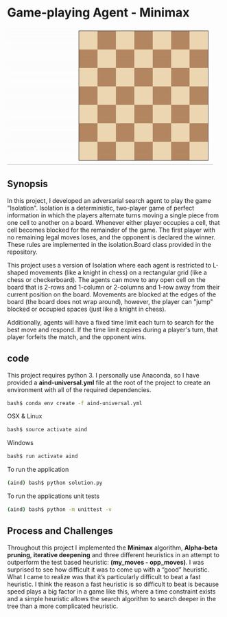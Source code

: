 # Game-playing Agent - Minimax
![isolation visualization](viz.gif)

## Synopsis
In this project, I developed an adversarial search agent to play the game "Isolation". Isolation is a deterministic, two-player game of perfect information in which the players alternate turns moving a single piece from one cell to another on a board. Whenever either player occupies a cell, that cell becomes blocked for the remainder of the game. The first player with no remaining legal moves loses, and the opponent is declared the winner. These rules are implemented in the isolation.Board class provided in the repository.

This project uses a version of Isolation where each agent is restricted to L-shaped movements (like a knight in chess) on a rectangular grid (like a chess or checkerboard). The agents can move to any open cell on the board that is 2-rows and 1-column or 2-columns and 1-row away from their current position on the board. Movements are blocked at the edges of the board (the board does not wrap around), however, the player can "jump" blocked or occupied spaces (just like a knight in chess).

Additionally, agents will have a fixed time limit each turn to search for the best move and respond. If the time limit expires during a player's turn, that player forfeits the match, and the opponent wins.

## code

This project requires python 3.  I personally use Anaconda, so I have provided a **aind-universal.yml** file at the root of the project to create an environment with all of the required dependencies.

```bash
bash$ conda env create -f aind-universal.yml
```
OSX & Linux
```bash
bash$ source activate aind
```
Windows
```bash
bash$ run activate aind
```
To run the application
```bash
(aind) bash$ python solution.py 
```
To run the applications unit tests
```bash
(aind) bash$ python -m unittest -v
```

## Process and Challenges
Throughout this project I implemented the **Minimax** algorithm, **Alpha-beta pruning**, **iterative deepening** and three different heuristics in an attempt to outperform the test based heuristic: **(my_moves - opp_moves)**.  I was surprised to see how difficult it was to come up with a “good” heuristic. What I came to realize was that it’s particularly difficult to beat a fast heuristic. I think the reason a fast heuristic is so difficult to beat is because speed plays a big factor in a game like this, where a time constraint exists and a simple heuristic allows the search algorithm to search deeper in the tree than a more complicated heuristic.


